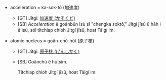 * acceleration = ka-sok-tō͘ (加速度)
  * [GT] Ji̍tgí: [加速度 (かそくど)](https://ja.wikipedia.org/wiki/%E5%8A%A0%E9%80%9F%E5%BA%A6)
  * [SB]
    _Acceleration_ ê goânbûn ìsù sī "chengka soktō͘,"
    Ji̍tgí jīsû ū ha̍h i ê ìsù,
    só͘í ti̍tchiap chioh Ji̍tgí jīsû, hoat Tâigí im.

* atomic nucleus = goân-chú-hu̍t (原子核)
  * [GT] Ji̍tgí: [原子核 (げんしかく)](https://ja.wikipedia.org/wiki/%E5%8E%9F%E5%AD%90%E6%A0%B8)
  * [SB]
    Goânchú ê hu̍tsim.

    Ti̍tchiap chioh Ji̍tgí jīsû, hoat Tâigí im.
